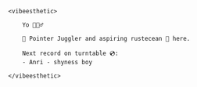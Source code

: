 ```
<vibeesthetic>

    Yo 🙋🏽‍♂️
    
    👾 Pointer Juggler and aspiring rustecean 🦀 here.
    
    Next record on turntable 💿: 
    - Anri - shyness boy

</vibeesthetic>

```

<!--
**bernie-haxx/bernie-haxx** is a ✨ _special_ ✨ repository because its `README.md` (this file) appears on your GitHub profile.

Here are some ideas to get you started:

- 🔭 I’m currently working on ...
- 🌱 I’m currently learning ...
- 👯 I’m looking to collaborate on ...
- 🤔 I’m looking for help with ...
- 💬 Ask me about ...
- 📫 How to reach me: ...
- 😄 Pronouns: ...
- ⚡ Fun fact: ...
-->
